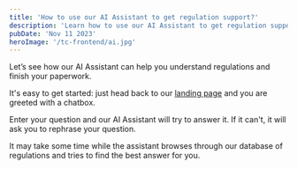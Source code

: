 ```yaml
---
title: 'How to use our AI Assistant to get regulation support?'
description: 'Learn how to use our AI Assistant to get regulation support'
pubDate: 'Nov 11 2023'
heroImage: '/tc-frontend/ai.jpg'
---
```


Let’s see how our AI Assistant can help you understand regulations and finish your paperwork.

It's easy to get started: just head back to our [landing page](https://max-ae.github.io/tc-frontend/) and you are greeted with a chatbox.

Enter your question and our AI Assistant will try to answer it. If it can't, it will ask you to rephrase your question.

It may take some time while the assistant browses through our database of regulations and tries to find the best answer for you.